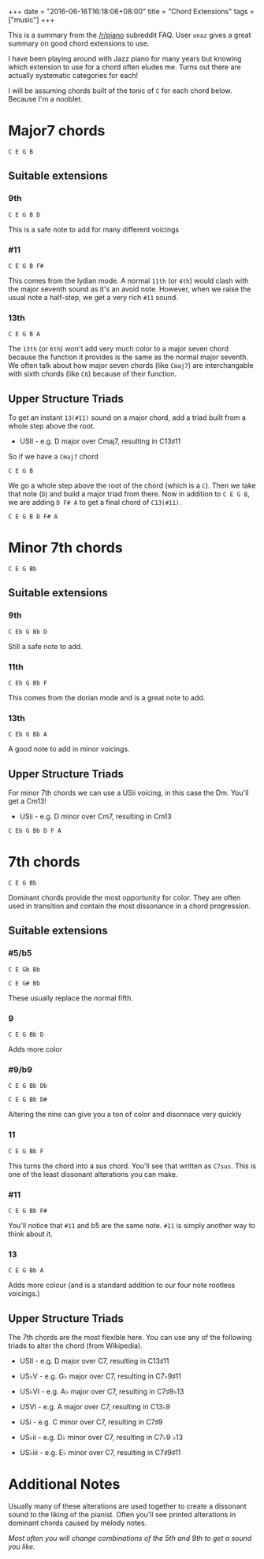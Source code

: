 +++
date = "2016-06-16T16:18:06+08:00"
title = "Chord Extensions"
tags = ["music"]
+++

This is a summary from the [/r/piano](www.reddit.com/r/piano)
 subreddit FAQ. User `onaz` gives a great summary on good chord extensions to use.

<!--more-->

I have been playing around with Jazz piano for many years but knowing which extension to use for a chord often eludes me. Turns out there are actually systematic categories for each!

I will be assuming chords built of the tonic of `C` for each chord below. Because I'm a nooblet.

# Major7 chords
```nohighlight
C E G B
```

## Suitable extensions
### 9th

```nohighlight
C E G B D
```

This is a safe note to add for many different voicings

### #11
```nohighlight
C E G B F#
```

This comes from the lydian mode. A normal `11th` (or `4th`) would clash with the major seventh sound as it's an avoid note. However, when we raise the usual note a half-step, we get a very rich `#11` sound.

### 13th
```nohighlight
C E G B A
```

The `13th` (or `6th`) won't add very much color to a major seven chord because the function it provides is the same as the normal major seventh. We often talk about how major seven chords (like `Cmaj7`) are interchangable with sixth chords (like `C6`) because of their function.

## Upper Structure Triads

To get an instant `13(#11)` sound on a major chord, add a triad built from a whole step above the root.

- USII - e.g. D major over Cmaj7, resulting in C13♯11

So if we have a `Cmaj7` chord
```nohighlight
C E G B
```
We go a whole step above the root of the chord (which is a `C`). Then we take that note (`D`) and build a major triad from there. Now in addition to `C E G B`, we are adding `D F# A` to get a final chord of `C13(#11)`.
```nohighlight
C E G B D F# A
```

# Minor 7th chords
```nohighlight
C E G Bb
```

## Suitable extensions
### 9th
```nohighlight
C Eb G Bb D
```

Still a safe note to add.

### 11th
```nohighlight
C Eb G Bb F
```

This comes from the dorian mode and is a great note to add.

### 13th
```nohighlight
C Eb G Bb A
```

A good note to add in minor voicings.

## Upper Structure Triads

For minor 7th chords we can use a USii voicing, in this case the Dm. You'll get a Cm13!

- USii - e.g. D minor over Cm7, resulting in Cm13

```nohighlight
C Eb G Bb D F A
```

# 7th chords
```nohighlight
C E G Bb
```

Dominant chords provide the most opportunity for color. They are often used in transition and contain the most dissonance in a chord progression.

## Suitable extensions

### #5/b5
```nohighlight
C E Gb Bb
```
```nohighlight
C E G# Bb
```
These usually replace the normal fifth.

### 9
```nohighlight
C E G Bb D
```

Adds more color

### #9/b9
```nohighlight
C E G Bb Db
```

```nohighlight
C E G Bb D#
```

Altering the nine can give you a ton of color and disonnace very quickly

### 11
```nohighlight
C E G Bb F
```

This turns the chord into a sus chord. You'll see that written as `C7sus`. This is one of the least dissonant alterations you can make.

### #11
```nohighlight
C E G Bb F#
```

You'll notice that `#11` and b5 are the same note. `#11` is simply another way to think about it.

### 13
```nohighlight
C E G Bb A
```

Adds more colour (and is a standard addition to our four note rootless voicings.)

## Upper Structure Triads

The 7th chords are the most flexible here. You can use any of the following triads to alter the chord (from Wikipedia).

- USII - e.g. D major over C7, resulting in C13♯11

- US♭V - e.g. G♭ major over C7, resulting in C7♭9♯11

- US♭VI - e.g. A♭ major over C7, resulting in C7♯9♭13

- USVI - e.g. A major over C7, resulting in C13♭9

- USi - e.g. C minor over C7, resulting in C7♯9

- US♭ii - e.g. D♭ minor over C7, resulting in C7♭9 ♭13

- US♭iii - e.g. E♭ minor over C7, resulting in C7♯9♯11

# Additional Notes

Usually many of these alterations are used together to create a dissonant sound to the liking of the pianist. Often you'll see printed alterations in dominant chords caused by melody notes.

*Most often you will change combinations of the 5th and 9th to get a sound you like.*
